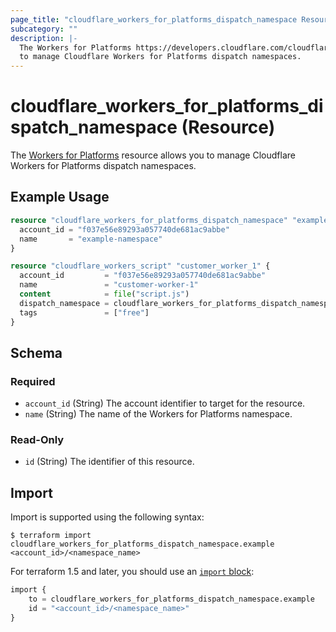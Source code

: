 ```yaml
---
page_title: "cloudflare_workers_for_platforms_dispatch_namespace Resource - Cloudflare"
subcategory: ""
description: |-
  The Workers for Platforms https://developers.cloudflare.com/cloudflare-for-platforms/workers-for-platforms/ resource allows you
  to manage Cloudflare Workers for Platforms dispatch namespaces.
---
```


# cloudflare_workers_for_platforms_dispatch_namespace (Resource)

The [Workers for Platforms](https://developers.cloudflare.com/cloudflare-for-platforms/workers-for-platforms/) resource allows you
to manage Cloudflare Workers for Platforms dispatch namespaces.

## Example Usage

```terraform
resource "cloudflare_workers_for_platforms_dispatch_namespace" "example" {
  account_id = "f037e56e89293a057740de681ac9abbe"
  name       = "example-namespace"
}

resource "cloudflare_workers_script" "customer_worker_1" {
  account_id         = "f037e56e89293a057740de681ac9abbe"
  name               = "customer-worker-1"
  content            = file("script.js")
  dispatch_namespace = cloudflare_workers_for_platforms_dispatch_namespace.example.name
  tags               = ["free"]
}
```
<!-- schema generated by tfplugindocs -->
## Schema

### Required

- `account_id` (String) The account identifier to target for the resource.
- `name` (String) The name of the Workers for Platforms namespace.

### Read-Only

- `id` (String) The identifier of this resource.

## Import

Import is supported using the following syntax:

```shell
$ terraform import cloudflare_workers_for_platforms_dispatch_namespace.example <account_id>/<namespace_name>
```

For terraform 1.5 and later, you should use an [`import` block](https://developer.hashicorp.com/terraform/language/import):
```terraform
import {
    to = cloudflare_workers_for_platforms_dispatch_namespace.example
    id = "<account_id>/<namespace_name>"
}
```

